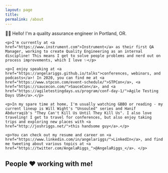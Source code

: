 ```yaml
---
layout: page
title:
permalink: /about
---
```

<div class='add-pad'>
	<p>👋🏼 Hello! I'm a quality assurance engineer in Portland, OR.</p>

	<p>I'm currently at <a href="https://www.instrument.com">Instrument</a> as their first QA Manager, working to create Quality Engineering as an internal discipline! This means I get to solve people problems and nerd out on process improvements, which I love ✨</p>

	<p>I enjoy speaking at <a href="https://angelariggs.github.io/talks">conferences, webinars, and podcasts</a>! In 2020, you can find me at <a href="https://www.stpcon.com/event-schedule/">STPCon</a>, <a href="https://saucecon.com/">SauceCon</a>, and <a href="https://agiletestingdays.us/program/conf-day-1/">Agile Testing Days USA</a>.</p>

	<p>In my spare time at home, I'm usually watching GBBO or reading - my current lineup is Will Wight's "Unsouled" series and Hanif Abdurraqib's "They Can't Kill Us Until They Kill Us". I also love traveling! I get to travel for conferences, but also enjoy taking trips and exploring new places with <a href="http://joshriggs.net/">this handsome guy</a>.</p>

	<p>You can check out my resume and career on <a href="https://www.linkedin.com/in/angelariggs/">LinkedIn</a>, and find me tweeting about various topics at <a href="https://twitter.com/AngelaRiggs_">@AngelaRiggs_</a>. </p>

</div>

<div id="about-recs">
	<h2>People ♥ working with me!</h2>
<script language="JavaScript">

var Quotation=new Array()

Quotation[0] = "\"She consistently achieves results not only through her own productivity but by lifting others up and empowering those around her.\"";
Quotation[1] = "\"Angela is one of the most professional and empathetic individuals I've had the opportunity to work with in the tech space.\"";
Quotation[2] = "\"Because of Angela, I know what it is like to have a great QA Engineer on your team. At every stage of the project, Angela makes sure it meets the high quality standards.\"";
Quotation[3] = "\"She possesses strong interpersonal and technical skills as well as a high level of dedication to ensuring quality.\"";
Quotation[4] = "\"The definition of excellence in QA engineering and leadership.\"";
Quotation[5] = "\"An amazing person to work with, her laughter brings life to the office.\"";
Quotation[6] = "\"She cares deeply about craft and is fearless in pushing back when she knows we're not living up to our own standards.\"";
Quotation[7] = "\"Angela brings joy, intelligence, and laughter to Metal Toad. She is a community builder and cultural leader.\"";
Quotation[8] = "\"Relentlessly determined, she goes above and beyond to deliver on her commitments and stand up for her ideals.\"";
Quotation[9] = "\"Angela is one of the most dedicated, driven and enthusiastic people I have worked with.\"";
Quotation[10] = "\"Angela has a curious mind that's willing to tackle anything to improve the quality of our digital products.\"";

var Q = Quotation.length;
var whichQuotation=Math.round(Math.random()*(Q-1));
function showQuotation(){document.write(Quotation[whichQuotation]);}
showQuotation();
</script>
</div>

